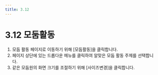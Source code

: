 ```yaml
---
title: 3.12
---
```


# 3.12 모둠활동

1. 모둠 활동 페이지로 이동하기 위해 [모둠활동]을 클릭합니다.
2. 페이지 상단에 있는 드롭다운 메뉴를 클릭하여 알맞은 모둠 활동 주제를 선택합니다.
3. 같은 모둠원의 화면 크기를 조절하기 위해 [사이즈변경]을 클릭합니다.
